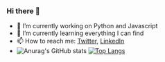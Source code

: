 ### Hi there 👋

<!--
**filani07/filani07** is a ✨ _special_ ✨ repository because its `README.md` (this file) appears on your GitHub profile.

Here are some ideas to get you started:
-->


- 🔭 I’m currently working on Python and Javascript
- 🌱 I’m currently learning everything I can find
- 📫 How to reach me: [Twitter](https://twitter.com/oussamafilani), [LinkedIn](https://www.linkedin.com/in/oussama-filani-6b3432153)
- ![Anurag's GitHub stats](https://github-readme-stats.vercel.app/api?username=filani07&show_icons=true&theme=radical)
[![Top Langs](https://github-readme-stats.vercel.app/api/top-langs/?username=filani07&layout=compact)](https://github.com/filani07)


